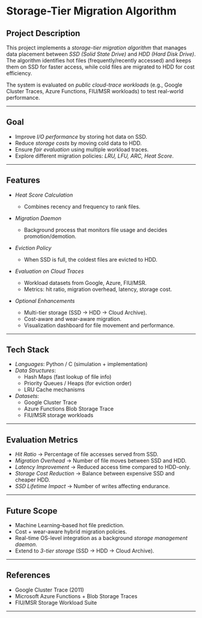# Storage-Tier Migration Algorithm

##  Project Description
This project implements a *storage-tier migration algorithm* that manages data placement between *SSD (Solid State Drive)* and *HDD (Hard Disk Drive)*.  
The algorithm identifies hot files (frequently/recently accessed) and keeps them on SSD for faster access, while cold files are migrated to HDD for cost efficiency.  

The system is evaluated on *public cloud-trace workloads* (e.g., Google Cluster Traces, Azure Functions, FIU/MSR workloads) to test real-world performance.

---

##  Goal
- Improve *I/O performance* by storing hot data on SSD.  
- Reduce *storage costs* by moving cold data to HDD.  
- Ensure *fair evaluation* using multiple workload traces.  
- Explore different migration policies: *LRU, LFU, ARC, Heat Score*.

---

##  Features
- *Heat Score Calculation*  
  - Combines recency and frequency to rank files.  

- *Migration Daemon*  
  - Background process that monitors file usage and decides promotion/demotion.  

- *Eviction Policy*  
  - When SSD is full, the coldest files are evicted to HDD.  

- *Evaluation on Cloud Traces*  
  - Workload datasets from Google, Azure, FIU/MSR.  
  - Metrics: hit ratio, migration overhead, latency, storage cost.  

- *Optional Enhancements*  
  - Multi-tier storage (SSD → HDD → Cloud Archive).  
  - Cost-aware and wear-aware migration.  
  - Visualization dashboard for file movement and performance.  

---

##  Tech Stack
- *Languages*: Python / C (simulation + implementation)  
- *Data Structures*:  
  - Hash Maps (fast lookup of file info)  
  - Priority Queues / Heaps (for eviction order)  
  - LRU Cache mechanisms  
- *Datasets*:  
  - Google Cluster Trace  
  - Azure Functions Blob Storage Trace  
  - FIU/MSR storage workloads  

---

##  Evaluation Metrics
- *Hit Ratio* → Percentage of file accesses served from SSD.  
- *Migration Overhead* → Number of file moves between SSD and HDD.  
- *Latency Improvement* → Reduced access time compared to HDD-only.  
- *Storage Cost Reduction* → Balance between expensive SSD and cheaper HDD.  
- *SSD Lifetime Impact* → Number of writes affecting endurance.  

---

##  Future Scope
- Machine Learning–based hot file prediction.  
- Cost + wear-aware hybrid migration policies.  
- Real-time OS-level integration as a background *storage management daemon*.  
- Extend to *3-tier storage* (SSD → HDD → Cloud Archive).  

---

##  References
- Google Cluster Trace (2011)  
- Microsoft Azure Functions + Blob Storage Traces  
- FIU/MSR Storage Workload Suite  

---
